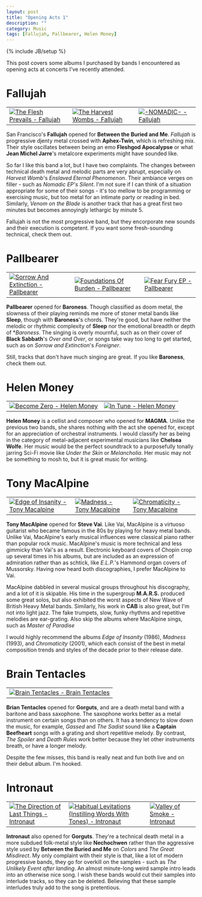 ```yaml
---
layout: post
title: "Opening Acts 1"
description: ""
category: Music
tags: [Fallujah, Pallbearer, Helen Money]
---
```

{% include JB/setup %}

This post covers some albums I purchased by bands I encountered as opening acts at concerts I've recently attended.


Fallujah
========

<table><tr><td><a href="https://uniqueleaderrecords.bandcamp.com/album/the-flesh-prevails"><img src="https://f4.bcbits.com/img/a1078697972_14.jpg" alt="The Flesh Prevails - Fallujah"></a></td>
<td><a href="https://uniqueleaderrecords.bandcamp.com/album/the-harvest-wombs"><img src="https://f4.bcbits.com/img/a1464302985_14.jpg" alt="The Harvest Wombs - Fallujah"></a></td>
<td><a href="https://fallujah.bandcamp.com/album/nomadic"><img src="https://f4.bcbits.com/img/a0214343064_14.jpg" alt="-NOMADIC- - Fallujah"></a></td></tr></table>

San Francisco's **Fallujah** opened for **Between the Buried and Me**. *Fallujah* is progressive djenty metal crossed with **Aphex-Twin**, which is refreshing mix. Their style oscillates between being an emo **Fleshgod Apocalypse** or what **Jean Michel Jarre**'s metalcore experiments might have sounded like.

So far I like this band a lot, but I have two complaints. The changes between technical death metal and melodic parts are very abrupt, especially on *Harvest Womb*'s *Enslaved Eternal Phenomenon*. Their ambiance verges on filler - such as *Nomadic EP's* *Silent*. I'm not sure if I can think of a situation appropriate for some of their songs - it's too mellow to be programming or exercising music, but too metal for an intimate party or reading in bed. Similarly, *Venom on the Blade* is another track that has a great first two minutes but becomes annoyingly lethargic by minute 5.

Fallujah is not the most progressive band, but they encorporate new sounds and their execution is competent. If you want some fresh-sounding technical, check them out.


Pallbearer
==========

<table><tr><td><a href="https://play.google.com/store/music/album/Pallbearer_Sorrow_And_Extinction?id=Brtj6qg7ioooensrjlwhp4nh3o4"><img src="https://lh6.googleusercontent.com/u321h-hPfyJ-hTVKhe3h6tAghWm4TBZ-M4kys1n_siJ8Y5-fP0fPxxJoRZcWGw2K75wFzKX2Mw=w300" alt=" Sorrow And Extinction - Pallbearer"></a></td>
<td><a href="https://play.google.com/store/music/album/Pallbearer_Foundations_Of_Burden?id=Bpvmhgrforzqux3bkgpg43cm2tq"><img src="https://lh3.googleusercontent.com/25V6ASP0nl4N1Q5ObI7jungRaiSQ8TEl05shlzuLQqd6fwhWsVyflcZEj0GWnnMy04OBan-V=w300" alt=" Foundations Of Burden - Pallbearer"></a></td>
<td><a href="https://play.google.com/store/music/album/Pallbearer_Fear_Fury_EP?id=Bbjoxzywp5aipfhqenbd2qo262e"><img src="https://lh3.googleusercontent.com/8DifgtK0zynVxemH771yvt6iPghvv3APxArx_wlRfspQuOb0ViQQejH2w6r2MQJmBksgM_qG=w300" alt=" Fear  Fury EP - Pallbearer"></a></td></tr></table>

**Pallbearer** opened for **Baroness**. Though classified as doom metal, the slowness of their playing reminds me more of stoner metal bands like **Sleep**, though with **Baroness**'s chords. They're good, but have neither the melodic or rhythmic complexity of **Sleep** nor the emotional breadth or depth of **Baroness*. The singing is overly mournful, such as on their cover of **Black Sabbath**'s *Over and Over*, or songs take way too long to get started, such as on *Sorrow and Extinction*'s *Foreigner*.

Still, tracks that don't have much singing are great. If you like **Baroness**, check them out.

Helen Money
===========

<table><tr><td><a href="https://helenmoney.bandcamp.com/album/become-zero"><img src="https://f4.bcbits.com/img/a2485387565_14.jpg" alt="Become Zero - Helen Money"></a></td>
<td><a href="https://helenmoney.bandcamp.com/album/in-tune"><img src="https://f4.bcbits.com/img/a0131647649_14.jpg" alt="In Tune - Helen Money"></a></td></tr></table>

**Helen Money** is a cellist and composer who opened for **MAGMA**. Unlike the previous two bands, she shares nothing with the act she opened for, except for an appreciation of orchestral instruments. I would classify her as being in the category of metal-adjacent experimental musicians like **Chelsea Wolfe**. Her music would be the perfect soundtrack to a purposefully tonally jarring Sci-Fi movie like *Under the Skin* or *Melancholia*. Her music may not be something to mosh to, but it is great music for writing.

Tony MacAlpine
==============

<table><tr><td><a href="https://play.google.com/store/music/album/Tony_Macalpine_Edge_of_Insanity?id=Botaxmeht6fkyyobxoipbxj2ej4"><img src="https://lh3.googleusercontent.com/KVCNIHVXzcXuTHVN3vu2LvMjLxjcCV8txKZB5yJUHxupdmVzJYvQjZs7k8_v_JQfayQqlz3Lig=w300" alt=" Edge of Insanity - Tony Macalpine"></a></td>
<td><a href="https://play.google.com/store/music/album/Tony_Macalpine_Madness?id=Bfpe4c7gaex3t5xsktx25vojo5q"><img src="https://lh3.googleusercontent.com/Fif69iiKPCMgKnIXWQmIvFXm36Z9yXRA0l3enUtqkZGQNeqAJxsDYgAvmPhhY6FLwPW7ucIzhg=w300" alt=" Madness - Tony Macalpine"></a></td>
<td><a href="https://play.google.com/store/music/album/Tony_Macalpine_Chromaticity?id=Bk2nqz4mnnlox6u7it2dx7rdazm"><img src="https://lh3.googleusercontent.com/_8oiit01i5svPbDAayHn8BWINF3MUjE5Tstf-lpJkFy6Anvu6F2aAWYa04w_QrtVqub52xeDyLQ=w300" alt=" Chromaticity - Tony Macalpine"></a></td></tr></table>



**Tony MacAlpine** opened for **Steve Vai**. Like Vai, MacAlpine is a virtuoso guitarist who became famous in the 80s by playing for heavy metal bands. Unlike Vai, MacAlpine's early musical influences were classical piano rather than popular rock music. MacAlpine's music is more technical and less gimmicky than Vai's as a result. Electronic keyboard covers of Chopin crop up several times in his albums, but are included as an expression of admiration rather than as schtick, like *E.L.P.*'s Hammond organ covers of Mussorsky. Having now heard both discographies, I prefer MacAlpine to Vai. 

MacAlpine dabbled in several musical groups throughout his discography, and a lot of it is skipable. His time in the supergroup **M.A.R.S.** produced some great solos, but also exhibited the worst aspects of New Wave of British Heavy Metal bands. Similarly, his work in **CAB** is also great, but I'm not into light jazz. The fake trumpets, slow, funky rhythms and repetitive melodies are ear-grating. Also skip the albums where MacAlpine sings, such as *Master of Paradise*

I would highly recommend the albums *Edge of Insanity* (1986), *Madness* (1993), and *Chromaticity* (2001), which each consist of the best in metal composition trends and styles of the decade prior to their release date.

Brain Tentacles
===============

<table><tr><td><a href="https://braintentacles.bandcamp.com/album/brain-tentacles"><img src="https://f4.bcbits.com/img/a2664755146_14.jpg" alt="Brain Tentacles - Brain Tentacles"></a></td></tr></table>

**Brian Tentacles** opened for **Gorguts**, and are a death metal band with a baritone and bass saxophone. The saxophone works better as a metal instrument on certain songs than on others. It has a tendency to slow down the music, for example, *Gassed* and *The Sadist* sound like a **Captain Beefheart** songs with a grating and short repetitive melody. By contrast, *The Spoiler* and *Death Rules* work better because they let other instruments breath, or have a longer melody.

Despite the few misses, this band is really neat and fun both live and on their debut album. I'm hooked.

Intronaut
=========

<table><tr><td><a href="https://play.google.com/store/music/album/Intronaut_The_Direction_of_Last_Things?id=Bu5pay3pg2ita5573orclnygcra"><img src="https://lh3.googleusercontent.com/gzh6BTj0KUeGDaiZqY8rAj1ZAT5fgsyUoFfbD608LUCpOayawAdQ_s4FbOXtxSJFwTt2JlNmCA=w300" alt=" The Direction of Last Things - Intronaut"></a></td>
<td><a href="https://play.google.com/store/music/album/Intronaut_Habitual_Levitations_Instilling_Words_Wi?id=Bbnz6iil4lusancqjgr4oav6dw4"><img src="https://lh3.googleusercontent.com/GPl48JHds7rdeIMFJgLOHVTTkQRi_hLP3smffixGO10k5frF6LX28zScL_dEJp_3O3chX4P_bg=w300" alt=" Habitual Levitations (Instilling Words With Tones) - Intronaut"></a></td>
<td><a href="https://play.google.com/store/music/album/Intronaut_Valley_of_Smoke?id=Bhcyj64siz4ygtdvmlruj2wxrai"><img src="https://lh3.googleusercontent.com/7-8UAzeRUKpClqsU7U_7LoZQgQX6ftNh6zT7V8u6RpvlHW0bP2DXjNn-uuf3_UCLYk-0Qv8=w300" alt=" Valley of Smoke - Intronaut"></a></td></tr></table>

**Intronaut** also opened for **Gorguts**. They're a technical death metal in a more subdued folk-metal style like **Nechochwen** rather than the aggressive style used by **Between the Buried and Me** on *Colors* and *The Great Misdirect*. My only complaint with their style is that, like a lot of modern progressive bands, they go for overkill on the samples - such as *The Unlikely Event after landing*. An almost minute-long weird sample intro leads into an otherwise nice song. I wish these bands would cut their samples into interlude tracks, so they can be deleted. Believing that these sample interludes truly add to the song is pretentious. 






